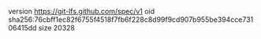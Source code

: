 version https://git-lfs.github.com/spec/v1
oid sha256:76cbff1ec82f6755f4518f7fb6f228c8d99f9cd907b955be394cce73106415dd
size 20328
